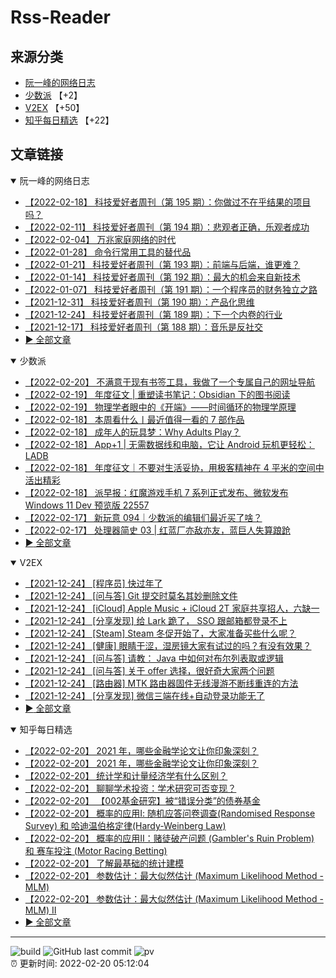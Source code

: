 # Rss-Reader

## 来源分类

* [阮一峰的网络日志](#阮一峰的网络日志)
* [少数派](#少数派) 【+2】
* [V2EX](#V2EX) 【+50】
* [知乎每日精选](#知乎每日精选) 【+22】

## 文章链接

<details open>
    <summary id="阮一峰的网络日志">
     阮一峰的网络日志
    </summary>


* [【2022-02-18】 科技爱好者周刊（第 195 期）：你做过不在乎结果的项目吗？](http://www.ruanyifeng.com/blog/2022/02/weekly-issue-195.html)
* [【2022-02-11】 科技爱好者周刊（第 194 期）：悲观者正确，乐观者成功](http://www.ruanyifeng.com/blog/2022/02/weekly-issue-194.html)
* [【2022-02-04】 万兆家庭网络的时代](http://www.ruanyifeng.com/blog/2022/02/10g-ethernet.html)
* [【2022-01-28】 命令行常用工具的替代品](http://www.ruanyifeng.com/blog/2022/01/cli-alternative-tools.html)
* [【2022-01-21】 科技爱好者周刊（第 193 期）：前端与后端，谁更难？](http://www.ruanyifeng.com/blog/2022/01/weekly-issue-193.html)
* [【2022-01-14】 科技爱好者周刊（第 192 期）：最大的机会来自新技术](http://www.ruanyifeng.com/blog/2022/01/weekly-issue-192.html)
* [【2022-01-07】 科技爱好者周刊（第 191 期）：一个程序员的财务独立之路](http://www.ruanyifeng.com/blog/2022/01/weekly-issue-191.html)
* [【2021-12-31】 科技爱好者周刊（第 190 期）：产品化思维](http://www.ruanyifeng.com/blog/2021/12/weekly-issue-190.html)
* [【2021-12-24】 科技爱好者周刊（第 189 期）：下一个内卷的行业](http://www.ruanyifeng.com/blog/2021/12/weekly-issue-189.html)
* [【2021-12-17】 科技爱好者周刊（第 188 期）：音乐是反社交](http://www.ruanyifeng.com/blog/2021/12/weekly-issue-188.html)
* [:arrow_forward: 全部文章](data/阮一峰的网络日志.md)
</details>

<details open>
    <summary id="少数派">
     少数派
    </summary>


* [【2022-02-20】 不满意于现有书签工具，我做了一个专属自己的网址导航](https://sspai.com/post/71555)
* [【2022-02-19】 年度征文 | 重塑读书笔记：Obsidian 下的图书阅读](https://sspai.com/post/71405)
* [【2022-02-19】 物理学者眼中的《开端》——时间循环的物理学原理](https://sspai.com/post/71157)
* [【2022-02-18】 本周看什么丨最近值得一看的 7 部作品](https://sspai.com/post/71525)
* [【2022-02-18】 成年人的玩具梦：Why Adults Play？](https://sspai.com/post/71458)
* [【2022-02-18】 App+1 | 无需数据线和电脑，它让 Android 玩机更轻松：LADB](https://sspai.com/post/71355)
* [【2022-02-18】 年度征文｜不要对生活妥协，用极客精神在 4 平米的空间中活出精彩](https://sspai.com/post/70764)
* [【2022-02-18】 派早报：红魔游戏手机 7 系列正式发布、微软发布 Windows 11 Dev 预览版 22557](https://sspai.com/post/71510)
* [【2022-02-17】 新玩意 094｜少数派的编辑们最近买了啥？](https://sspai.com/post/71502)
* [【2022-02-17】 处理器简史 03 | 红蓝厂亦敌亦友，蓝巨人失算踉跄](https://sspai.com/prime/story/sv-anecdotes-03)
* [:arrow_forward: 全部文章](data/少数派.md)
</details>

<details open>
    <summary id="V2EX">
     V2EX
    </summary>


* [【2021-12-24】 [程序员] 快过年了](https://www.v2ex.com/t/824201)
* [【2021-12-24】 [问与答] Git 提交时莫名其妙删除文件](https://www.v2ex.com/t/824200)
* [【2021-12-24】 [iCloud] Apple Music + iCloud 2T 家庭共享招人，六缺一](https://www.v2ex.com/t/824199)
* [【2021-12-24】 [分享发现] 给 Lark 跪了， SSO 跟邮箱都登录不上](https://www.v2ex.com/t/824198)
* [【2021-12-24】 [Steam] Steam 冬促开始了，大家准备买些什么呢？](https://www.v2ex.com/t/824197)
* [【2021-12-24】 [健康] 眼睛干涩，湿房镜大家有试过的吗？有没有效果？](https://www.v2ex.com/t/824196)
* [【2021-12-24】 [问与答] 请教： Java 中如何对布尔列表取或逻辑](https://www.v2ex.com/t/824194)
* [【2021-12-24】 [问与答] 关于 offer 选择，很好奇大家两个问题](https://www.v2ex.com/t/824192)
* [【2021-12-24】 [路由器] MTK 路由器固件无线漫游不断线重连的方法](https://www.v2ex.com/t/824191)
* [【2021-12-24】 [分享发现] 微信三端在线+自动登录功能无了](https://www.v2ex.com/t/824190)
* [:arrow_forward: 全部文章](data/V2EX.md)
</details>

<details open>
    <summary id="知乎每日精选">
     知乎每日精选
    </summary>


* [【2022-02-20】 2021 年，哪些金融学论文让你印象深刻？](http://www.zhihu.com/question/461125440/answer/2246662659?utm_campaign=rss&utm_medium=rss&utm_source=rss&utm_content=title)
* [【2022-02-20】 2021 年，哪些金融学论文让你印象深刻？](http://www.zhihu.com/question/461125440/answer/2253292198?utm_campaign=rss&utm_medium=rss&utm_source=rss&utm_content=title)
* [【2022-02-20】 统计学和计量经济学有什么区别？](http://www.zhihu.com/question/24622808/answer/2342953361?utm_campaign=rss&utm_medium=rss&utm_source=rss&utm_content=title)
* [【2022-02-20】 聊聊学术投资：学术研究可否变现？](http://zhuanlan.zhihu.com/p/146196220?utm_campaign=rss&utm_medium=rss&utm_source=rss&utm_content=title)
* [【2022-02-20】 【002基金研究】被“错误分类”的债券基金](http://zhuanlan.zhihu.com/p/424685116?utm_campaign=rss&utm_medium=rss&utm_source=rss&utm_content=title)
* [【2022-02-20】 概率的应用Ⅰ: 随机应答问卷调查(Randomised Response Survey) 和 哈迪温伯格定律(Hardy-Weinberg Law)](http://zhuanlan.zhihu.com/p/28969179?utm_campaign=rss&utm_medium=rss&utm_source=rss&utm_content=title)
* [【2022-02-20】 概率的应用Ⅱ：赌徒破产问题 (Gambler's Ruin Problem) 和 赛车投注 (Motor Racing Betting)](http://zhuanlan.zhihu.com/p/29406623?utm_campaign=rss&utm_medium=rss&utm_source=rss&utm_content=title)
* [【2022-02-20】 了解最基础的统计建模](http://zhuanlan.zhihu.com/p/29892231?utm_campaign=rss&utm_medium=rss&utm_source=rss&utm_content=title)
* [【2022-02-20】 参数估计：最大似然估计 (Maximum Likelihood Method - MLM)](http://zhuanlan.zhihu.com/p/30983666?utm_campaign=rss&utm_medium=rss&utm_source=rss&utm_content=title)
* [【2022-02-20】 参数估计：最大似然估计 (Maximum Likelihood Method - MLM) Ⅱ](http://zhuanlan.zhihu.com/p/34221289?utm_campaign=rss&utm_medium=rss&utm_source=rss&utm_content=title)
* [:arrow_forward: 全部文章](data/知乎每日精选.md)
</details>


---

![build](https://github.com/LikaiLee/rss-reader/workflows/rss%20reader/badge.svg)
![GitHub last commit](https://img.shields.io/github/last-commit/likailee/rss-reader)
![pv](https://pageview.vercel.app/?github_user=likailee) <br>
:alarm_clock: 更新时间: 2022-02-20 05:12:04